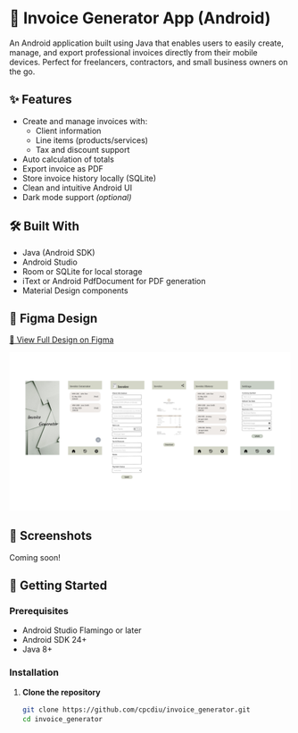 # 📱 Invoice Generator App (Android)

An Android application built using Java that enables users to easily create, manage, and export professional invoices directly from their mobile devices. Perfect for freelancers, contractors, and small business owners on the go.

## ✨ Features

- Create and manage invoices with:
    - Client information
    - Line items (products/services)
    - Tax and discount support
- Auto calculation of totals
- Export invoice as PDF
- Store invoice history locally (SQLite)
- Clean and intuitive Android UI
- Dark mode support *(optional)*

## 🛠️ Built With

- Java (Android SDK)
- Android Studio
- Room or SQLite for local storage
- iText or Android PdfDocument for PDF generation
- Material Design components

## 🎨 Figma Design

[🔗 View Full Design on Figma](https://www.figma.com/design/SKbDCb9zVZyGUOSR6QECSy/Untitled?node-id=0-1&t=Wp5oVz4qJLL2X9CD-1)

![Design Preview](https://github.com/cpcdiu/invoice_generator/blob/1898a20fa12a30dad10a71f069f3f2e9dd35fa43/design.png)

## 📱 Screenshots

Coming soon!

## 🚀 Getting Started

### Prerequisites

- Android Studio Flamingo or later
- Android SDK 24+
- Java 8+

### Installation

1. **Clone the repository**
   ```bash
   git clone https://github.com/cpcdiu/invoice_generator.git
   cd invoice_generator
